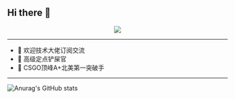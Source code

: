## Hi there 👋

<p align="center">
<img src="https://capsule-render.vercel.app/api?type=waving&color=timeGradient&height=300&&section=header&text=intimatep&fontSize=90&fontAlign=50&fontAlignY=30&desc=脚本小子安全屋&descAlign=50&descSize=30&descAlignY=60&animation=twinkling" />
</p>

---

- 🔭 欢迎技术大佬订阅交流
- 🌱 高级定点铲屎官
- 🤔 CSGO顶峰A+北美第一突破手

---
</details>

![Anurag's GitHub stats](https://github-readme-stats.vercel.app/api?username=intimatep&show_icons=true&theme=radical)

